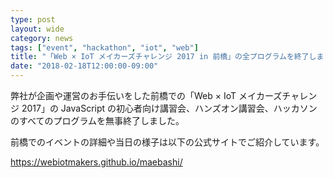 ```yaml
---
type: post
layout: wide
category: news
tags: ["event", "hackathon", "iot", "web"]
title: "「Web × IoT メイカーズチャレンジ 2017 in 前橋」の全プログラムを終了しました"
date: "2018-02-18T12:00:00-09:00"
---
```

弊社が企画や運営のお手伝いをした前橋での「Web × IoT メイカーズチャレンジ 2017」の JavaScript の初心者向け講習会、ハンズオン講習会、ハッカソンのすべてのプログラムを無事終了しました。

前橋でのイベントの詳細や当日の様子は以下の公式サイトでご紹介しています。

https://webiotmakers.github.io/maebashi/
